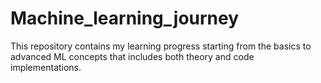# Machine_learning_journey
This repository contains my learning progress starting from the basics to advanced ML concepts that includes both theory and code implementations.
